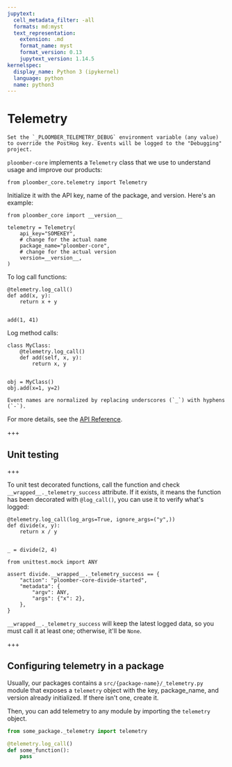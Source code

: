 ```yaml
---
jupytext:
  cell_metadata_filter: -all
  formats: md:myst
  text_representation:
    extension: .md
    format_name: myst
    format_version: 0.13
    jupytext_version: 1.14.5
kernelspec:
  display_name: Python 3 (ipykernel)
  language: python
  name: python3
---
```


# Telemetry

```{versionadded} 0.1.2
Set the `_PLOOMBER_TELEMETRY_DEBUG` environment variable (any value) to override the PostHog key. Events will be logged to the "Debugging" project.
```

`ploomber-core` implements a `Telemetry` class that we use to understand usage and improve our products:

```{code-cell} ipython3
from ploomber_core.telemetry import Telemetry
```

Initialize it with the API key, name of the package, and version. Here's an example:

```{code-cell} ipython3
from ploomber_core import __version__

telemetry = Telemetry(
    api_key="SOMEKEY",
    # change for the actual name
    package_name="ploomber-core",
    # change for the actual version
    version=__version__,
)
```

To log call functions:

```{code-cell} ipython3
@telemetry.log_call()
def add(x, y):
    return x + y


add(1, 41)
```

Log method calls:

```{code-cell} ipython3
class MyClass:
    @telemetry.log_call()
    def add(self, x, y):
        return x, y


obj = MyClass()
obj.add(x=1, y=2)
```

```{note}
Event names are normalized by replacing underscores (`_`) with hyphens (`-`).
```

For more details, see the [API Reference](api/telemetry).

+++

## Unit testing

+++

To unit test decorated functions, call the function and check `__wrapped__._telemetry_success` attribute. If it exists, it means the function has been decorated with `@log_call()`, you can use it to verify what's logged:

```{code-cell} ipython3
@telemetry.log_call(log_args=True, ignore_args=("y",))
def divide(x, y):
    return x / y


_ = divide(2, 4)
```

```{code-cell} ipython3
from unittest.mock import ANY

assert divide.__wrapped__._telemetry_success == {
    "action": "ploomber-core-divide-started",
    "metadata": {
        "argv": ANY,
        "args": {"x": 2},
    },
}
```

`__wrapped__._telemetry_success` will keep the latest logged data, so you must call it at least one; otherwise, it'll be `None`.

+++

## Configuring telemetry in a package

Usually, our packages contains a `src/{package-name}/_telemetry.py` module that exposes a `telemetry` object with the key, package_name, and version already initialized. If there isn't one, create it.

Then, you can add telemetry to any module by importing the `telemetry` object.

```python
from some_package._telemetry import telemetry

@telemetry.log_call()
def some_function():
    pass
```
